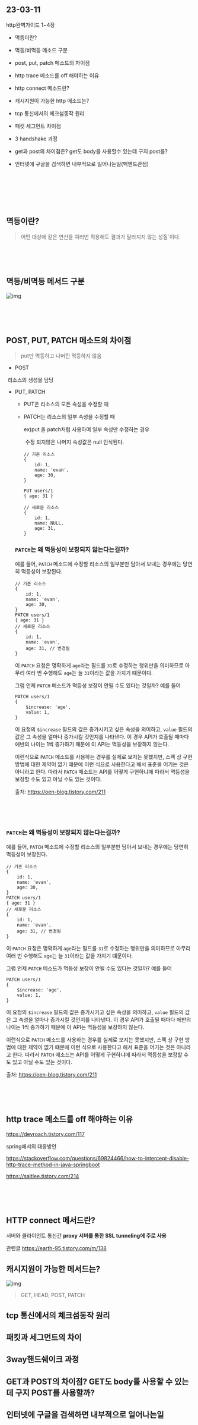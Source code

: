 
## 23-03-11
http완벽가이드 1~4장 

- 멱등이란?

- 멱등/비멱등 메소드 구분
- post, put, patch 메소드의 차이점
- http trace 메소드를  off 해야하는 이유
- http connect 메소드란?
- 캐시지원이 가능한 http 메소드는? 

- tcp 통신에서의 체크섬동작 원리

- 패킷 세그먼트 차이점

- 3 handshake 과정
- get과 post의 차이점은? get도 body를 사용할수 있는데 구지 post를?
- 인터넷에 구글을 검색하면 내부적으로 일어나는일(벡엔드관점)

<BR><BR><BR><BR><BR>
  ## 멱등이란?

> 어떤 대상에 같은 연산을 여러번 적용해도 결과가 달라지지 않는 성질`이다.

<BR><BR><BR>

## 멱등/비멱등 메서드 구분

![img](https://velog.velcdn.com/images%2Fneity16%2Fpost%2Fb8ad7ddf-0376-41ff-967a-18e3e79e5e13%2F%E1%84%89%E1%85%B3%E1%84%8F%E1%85%B3%E1%84%85%E1%85%B5%E1%86%AB%E1%84%89%E1%85%A3%E1%86%BA%202022-02-08%20%E1%84%8B%E1%85%A9%E1%84%8C%E1%85%A5%E1%86%AB%2012.55.56.png)

<BR><BR><BR>

## POST, PUT, PATCH 메소드의 차이점

> put만 멱등하고 나머진 멱등하지 않음

- POST

​				리소스의 생성을 담당

- PUT, PATCH

  - PUT은 리소스의 모든 속성을 수정할 때

  - PATCH는 리소스의 일부 속성을 수정할 때

    ex)put 을 patch처럼 사용하여 일부 속성만 수정하는 경우

    ​	수정 되지않은 나머지 속성값은 null 인식된다.

    ```
    // 기존 리소스
    {
        id: 1,
        name: 'evan',
        age: 30,
    }
    ```

    ```
    PUT users/1
    { age: 31 }
    ```

    ```
    // 새로운 리소스
    {
        id: 1,
        name: NULL,
        age: 31,
    }
    ```

  ### `PATCH`는 왜 멱등성이 보장되지 않는다는걸까?

  예를 들어, `PATCH` 메소드에 수정할 리소스의 일부분만 담아서 보내는 경우에는 당연히 멱등성이 보장된다.

  ```
  // 기존 리소스
  {
      id: 1,
      name: 'evan',
      age: 30,
  }
  PATCH users/1
  { age: 31 }
  // 새로운 리소스
  {
      id: 1,
      name: 'evan',
      age: 31, // 변경됨
  }
  ```

  이 `PATCH` 요청은 명확하게 `age`라는 필드를 `31`로 수정하는 행위만을 의미하므로 아무리 여러 번 수행해도 `age`는 늘 `31`이라는 값을 가지기 떄문이다.

  그럼 언제 `PATCH` 메소드가 멱등성 보장이 안될 수도 있다는 것일까?
  예를 들어

  ```
  PATCH users/1
  {
      $increase: 'age',
      value: 1,
  }
  ```

  이 요청의 `$increase` 필드의 값은 증가시키고 싶은 속성을 의미하고, `value` 필드의 값은 그 속성을 얼마나 증가시킬 것인지를 나타낸다.
  이 경우 API가 호출될 때마다 에반의 나이는 1씩 증가하기 때문에 이 API는 멱등성을 보장하지 않는다.

  이런식으로 `PATCH` 메소드를 사용하는 경우를 실제로 보지는 못했지만, 스펙 상 구현 방법에 대한 제약이 없기 떄문에 이런 식으로 사용한다고 해서 표준을 어기는 것은 아니라고 한다.
  따라서 `PATCH` 메소드는 API를 어떻게 구현하냐에 따라서 멱등성을 보장할 수도 있고 아닐 수도 있는 것이다.

  출처: https://oen-blog.tistory.com/211

  

  <BR><BR><BR>

### `PATCH`는 왜 멱등성이 보장되지 않는다는걸까?

예를 들어, `PATCH` 메소드에 수정할 리소스의 일부분만 담아서 보내는 경우에는 당연히 멱등성이 보장된다.

```
// 기존 리소스
{
    id: 1,
    name: 'evan',
    age: 30,
}
PATCH users/1
{ age: 31 }
// 새로운 리소스
{
    id: 1,
    name: 'evan',
    age: 31, // 변경됨
}
```

이 `PATCH` 요청은 명확하게 `age`라는 필드를 `31`로 수정하는 행위만을 의미하므로 아무리 여러 번 수행해도 `age`는 늘 `31`이라는 값을 가지기 떄문이다.

그럼 언제 `PATCH` 메소드가 멱등성 보장이 안될 수도 있다는 것일까?
예를 들어

```
PATCH users/1
{
    $increase: 'age',
    value: 1,
}
```

이 요청의 `$increase` 필드의 값은 증가시키고 싶은 속성을 의미하고, `value` 필드의 값은 그 속성을 얼마나 증가시킬 것인지를 나타낸다.
이 경우 API가 호출될 때마다 에반의 나이는 1씩 증가하기 때문에 이 API는 멱등성을 보장하지 않는다.

이런식으로 `PATCH` 메소드를 사용하는 경우를 실제로 보지는 못했지만, 스펙 상 구현 방법에 대한 제약이 없기 떄문에 이런 식으로 사용한다고 해서 표준을 어기는 것은 아니라고 한다.
따라서 `PATCH` 메소드는 API를 어떻게 구현하냐에 따라서 멱등성을 보장할 수도 있고 아닐 수도 있는 것이다.

출처: https://oen-blog.tistory.com/211

<BR><BR><BR>

## http trace 메소드를  off 해야하는 이유

https://devroach.tistory.com/117

spring에서의 대응방안

https://stackoverflow.com/questions/69824466/how-to-intercept-disable-http-trace-method-in-java-springboot

https://saltlee.tistory.com/214

<BR><BR><BR>

## HTTP connect 메서드란?

서버와 클라이언트 통신간 **proxy 서버를 통한 SSL tunneling에 주로 사용**

관련글 https://earth-95.tistory.com/m/138



## 캐시지원이 가능한 메서드는?

![img](https://velog.velcdn.com/images%2Fneity16%2Fpost%2Fb8ad7ddf-0376-41ff-967a-18e3e79e5e13%2F%E1%84%89%E1%85%B3%E1%84%8F%E1%85%B3%E1%84%85%E1%85%B5%E1%86%AB%E1%84%89%E1%85%A3%E1%86%BA%202022-02-08%20%E1%84%8B%E1%85%A9%E1%84%8C%E1%85%A5%E1%86%AB%2012.55.56.png)

> GET, HEAD, POST, PATCH



## tcp 통신에서의 체크섬동작 원리

## 패킷과 세그먼트의 차이

## 3way핸드쉐이크 과정

## GET과 POST의 차이점? GET도 body를 사용할 수 있는데 구지 POST를 사용할까?

## 인터넷에 구글을 검색하면 내부적으로 일어나는일

